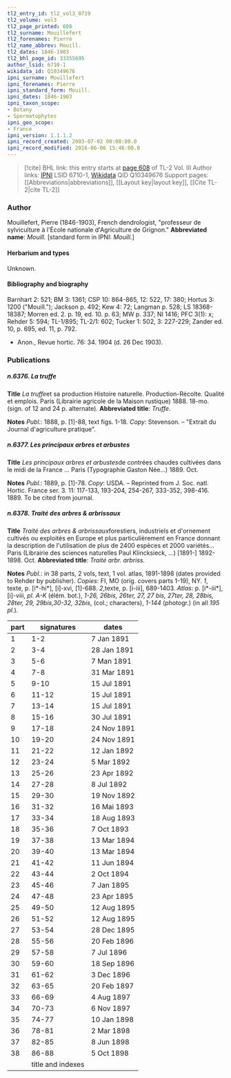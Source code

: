 ```yaml
---
tl2_entry_id: tl2_vol3_0719
tl2_volume: vol3
tl2_page_printed: 608
tl2_surname: Mouillefert
tl2_forenames: Pierre
tl2_name_abbrev: Mouill.
tl2_dates: 1846-1903
tl2_bhl_page_id: 33355695
author_lsid: 6710-1
wikidata_id: Q10349676
ipni_surname: Mouillefert
ipni_forenames: Pierre
ipni_standard_form: Mouill.
ipni_dates: 1846-1903
ipni_taxon_scope: 
- Botany
- Spermatophytes
ipni_geo_scope: 
- France
ipni_version: 1.1.1.2
ipni_record_created: 2003-07-02 00:00:00.0
ipni_record_modified: 2016-06-06 15:46:00.0
---
```


> [!cite] BHL link: this entry starts at [page 608](https://www.biodiversitylibrary.org/page/33355695) of TL-2 Vol. III
> Author links: [IPNI](https://www.ipni.org/a/6710-1) LSID 6710-1, [Wikidata](https://www.wikidata.org/wiki/Q10349676) QID Q10349676
> Support pages: [[Abbreviations|abbreviations]], [[Layout key|layout key]], [[Cite TL-2|cite TL-2]]

### Author

Mouillefert, Pierre (1846-1903), French dendrologist, "professeur de sylviculture à l'École nationale d'Agriculture de Grignon." 
**Abbreviated name**: *Mouill.* \[standard form in IPNI: *Mouill.*\]

#### Herbarium and types

Unknown.

#### Bibliography and biography

Barnhart 2: 521; BM 3: 1361; CSP 10: 864-865, 12: 522, 17: 380; Hortus 3: 1200 ("Mouill."); Jackson p. 492; Kew 4: 72; Langman p. 528; LS 18368-18387; Morren ed. 2. p. 19, ed. 10. p. 63; MW p. 337; NI 1416; PFC 3(1): x; Rehder 5: 594; TL-1/895; TL-2/1: 602; Tucker 1: 502, 3: 227-229; Zander ed. 10, p. 695, ed. 11, p. 792.
- Anon., Revue hortic. 76: 34. 1904 (d. 26 Dec 1903).

### Publications

##### n.6376. La truffe

**Title**
*La truffe*et sa production Histoire naturelle. Production-Récolte. Qualité et emplois. Paris (Librairie agricole de la Maison rustique) 1888. 18-mo. (sign. of 12 and 24 p. alternate).
**Abbreviated title**: *Truffe*.

**Notes**
*Publ*.: 1888, p. \[1\]-88, text figs. 1-18. *Copy*: Stevenson. – "Extrait du Journal d'agriculture pratique".

##### n.6377. Les principaux arbres et arbustes

**Title**
*Les principaux arbres et arbustes*de contrées chaudes cultivées dans le midi de la France ... Paris (Typographie Gaston Née...) 1889. Oct.

**Notes**
*Publ*.: 1889, p. \[1\]-78. *Copy*: USDA. – Reprinted from J. Soc. natl. Hortic. France ser. 3. 11: 117-133, 193-204, 254-267, 333-352, 398-416. 1889. To be cited from journal.

##### n.6378. Traité des arbres & arbrissaux

**Title**
*Traité des arbres & arbrissaux*forestiers, industriels et d'ornement cultivés ou exploités en Europe et plus particulièrement en France donnant la description de l'utilisation de plus de 2400 espèces et 2000 variétés... Paris (Librairie des sciences naturelles Paul Klincksieck, ...) \[1891-\] 1892-1898. Oct.
**Abbreviated title**: *Traité arbr. arbriss.*

**Notes**
*Publ*.: in 38 parts, 2 vols, text, 1 vol. atlas, 1891-1898 (dates provided to Rehder by publisher). *Copies*: FI, MO (orig. covers parts 1-19), NY.
*1*, texte, p. \[i\*-hi\*\], \[i\]-xvi, \[1\]-688.
*2*,texte, p. \[i-iii\], 689-1403.
*Atlas*: p. \[i\*-iii\*\], \[i\]-viii, *pl. A-K* (élém. bot.), *1-26, 26bis, 26ter, 27, 27 bis, 27ter, 28, 28bis, 28ter, 29, 29bis,30-32, 32bis*, (col.; characters), *1-144* (photogr.) (in all *195 pl.*).

|part	|signatures	|dates	|
|---	|---	|---	|
|1	|1-2	|7 Jan 1891	|
|2	|3-4	|28 Jan 1891	|
|3	|5-6	|7 Man 1891	|
|4	|7-8	|31 Mar 1891	|
|5	|9-10	|15 Jul 1891	|
|6	|11-12	|15 Jul 1891	|
|7	|13-14	|15 Jul 1891	|
|8	|15-16	|30 Jul 1891	|
|9	|17-18	|24 Nov 1891	|
|10	|19-20	|24 Nov 1891	|
|11	|21-22	|12 Jan 1892	|
|12	|23-24	|5 Mar 1892	|
|13	|25-26	|23 Apr 1892	|
|14	|27-28	|8 Jul 1892	|
|15	|29-30	|19 Nov 1892	|
|16	|31-32	|16 Mai 1893|
|17	|33-34	|18 Aug 1893|
|18	|35-36	|7 Oct 1893|
|19	|37-38	|13 Mar 1894|
|20	|39-40	|13 Mar 1894|
|21	|41-42	|11 Jun 1894|
|22	|43-44	|2 Oct 1894|
|23	|45-46	|7 Jan 1895|
|24	|47-48	|23 Apr 1895|
|25	|49-50	|12 Aug 1895|
|26	|51-52	|12 Aug 1895|
|27	|53-54	|28 Dec 1895|
|28	|55-56	|20 Feb 1896|
|29	|57-58	|7 Jul 1896|
|30	|59-60	|18 Sep 1896|
|31	|61-62	|3 Dec 1896	
|32	|63-65	|20 Feb 1897	
|33	|66-69	|4 Aug 1897	
|34	|70-73	|6 Nov 1897	
|35	|74-77	|10 Jan 1898|
|36	|78-81	|2 Mar 1898|
|37	|82-85	|8 Jun 1898|
|38	|86-88	|5 Oct 1898|
|	|title and indexes|

